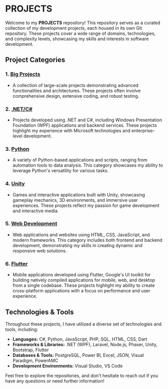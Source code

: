 # **PROJECTS**

Welcome to my **PROJECTS** repository! This repository serves as a curated collection of my development projects, each housed in its own Git repository. These projects cover a wide range of domains, technologies, and complexity levels, showcasing my skills and interests in software development.

## **Project Categories**

### 1. **[Big Projects](https://github.com/melih0132/PROJECTS/tree/main/BIG%20PROJECTS)**
   - A collection of large-scale projects demonstrating advanced functionalities and architectures. These projects often involve comprehensive design, extensive coding, and robust testing.

### 2. **[.NET/C#](https://github.com/melih0132/PROJECTS/tree/main/.NET-C%23)**
   - Projects developed using .NET and C#, including Windows Presentation Foundation (WPF) applications and backend services. These projects highlight my experience with Microsoft technologies and enterprise-level development.

### 3. **[Python](https://github.com/melih0132/PROJECTS/tree/main/PYTHON)**
   - A variety of Python-based applications and scripts, ranging from automation tools to data analysis. This category showcases my ability to leverage Python's versatility for various tasks.

### 4. **[Unity](https://github.com/melih0132/PROJECTS/tree/main/UNITY)**
   - Games and interactive applications built with Unity, showcasing gameplay mechanics, 3D environments, and immersive user experiences. These projects reflect my passion for game development and interactive media.

### 5. **[Web Development](https://github.com/melih0132/PROJECTS/tree/main/WEB)**
   - Web applications and websites using HTML, CSS, JavaScript, and modern frameworks. This category includes both frontend and backend development, demonstrating my skills in creating dynamic and responsive web solutions.

### 6. **[Flutter](https://github.com/melih0132/PROJECTS/tree/main/FLUTTER)**
   - Mobile applications developed using Flutter, Google's UI toolkit for building natively compiled applications for mobile, web, and desktop from a single codebase. These projects highlight my ability to create cross-platform applications with a focus on performance and user experience.

## **Technologies & Tools**

Throughout these projects, I have utilized a diverse set of technologies and tools, including:

- **Languages:** C#, Python, JavaScript, PHP, SQL, HTML, CSS, Dart
- **Frameworks & Libraries:** .NET (WPF), Laravel, Node.js, Phaser, Unity, Bootstrap, Flutter
- **Databases & Tools:** PostgreSQL, Power BI, Excel, JSON, Visual Paradigm, PowerAMC
- **Development Environments:** Visual Studio, VS Code

Feel free to explore the repositories, and don't hesitate to reach out if you have any questions or need further information!
